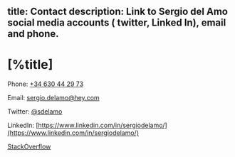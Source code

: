 title: Contact
description: Link to Sergio del Amo social media accounts ( twitter, Linked In), email and phone.
---

# [%title]

Phone: <a href="tel:34630442937">+34 630 44 29 73</a>

Email: <a href="mailto:sergio.delamo@hey.com">sergio.delamo@hey.com</a>

Twitter: [@sdelamo](https://twitter.com/sdelamo)

LinkedIn: [https://www.linkedin.com/in/sergiodelamo/](https://www.linkedin.com/in/sergiodelamo/)

[StackOverflow](https://stackoverflow.com/users/2138/sergio-del-amo)